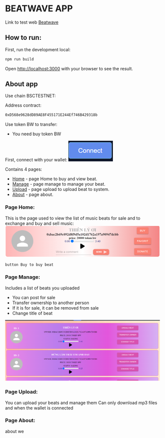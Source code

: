 # BEATWAVE APP

Link to test web [Beatwave](https://appication-beatwave.vercel.app/home)

## How to run:
First, run the development local:

```bash
npm run build
```
Open [http://localhost:3000](http://localhost:3000) with your browser to see the result.

## About app
Use chain BSCTESTNET:

Address contract:
```bash
0xD568e9628dD89AE8F455171E244Ef746B429318b
```

Use token BW to transfer:
- You need buy token BW

First, connect with your wallet:
![Button connect](./public/btn-connect.png)

Contains 4 pages:

- [Home](https://appication-beatwave.vercel.app/home) - page Home to buy and view beat.
- [Manage](https://appication-beatwave.vercel.app/manage) - page manage to manage your beat.
- [Upload](https://appication-beatwave.vercel.app/upload) - page upload to upload beat to system.
- [About](https://appication-beatwave.vercel.app/about) - page about.

### Page Home:
This is the page used to view the list of music beats for sale and to exchange and buy and sell music:
![Cardbeat](./public/cardBeat.png)

```bash
button Buy to buy beat
```

### Page Manage:
Includes a list of beats you uploaded
- You can post for sale
- Transfer ownership to another person
- If it is for sale, it can be removed from sale
- Change title of beat

![listBeat](./public/listbeat.png)

### Page Upload:
You can upload your beats and manage them
Can only download mp3 files and when the wallet is connected

### Page About:
about we
